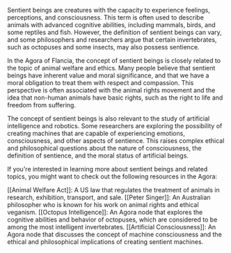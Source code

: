 Sentient beings are creatures with the capacity to experience feelings, perceptions, and consciousness. This term is often used to describe animals with advanced cognitive abilities, including mammals, birds, and some reptiles and fish. However, the definition of sentient beings can vary, and some philosophers and researchers argue that certain invertebrates, such as octopuses and some insects, may also possess sentience.

In the Agora of Flancia, the concept of sentient beings is closely related to the topic of animal welfare and ethics. Many people believe that sentient beings have inherent value and moral significance, and that we have a moral obligation to treat them with respect and compassion. This perspective is often associated with the animal rights movement and the idea that non-human animals have basic rights, such as the right to life and freedom from suffering.

The concept of sentient beings is also relevant to the study of artificial intelligence and robotics. Some researchers are exploring the possibility of creating machines that are capable of experiencing emotions, consciousness, and other aspects of sentience. This raises complex ethical and philosophical questions about the nature of consciousness, the definition of sentience, and the moral status of artificial beings.

If you're interested in learning more about sentient beings and related topics, you might want to check out the following resources in the Agora:

[[Animal Welfare Act]]: A US law that regulates the treatment of animals in research, exhibition, transport, and sale.
[[Peter Singer]]: An Australian philosopher who is known for his work on animal rights and ethical veganism.
[[Octopus Intelligence]]: An Agora node that explores the cognitive abilities and behavior of octopuses, which are considered to be among the most intelligent invertebrates.
[[Artificial Consciousness]]: An Agora node that discusses the concept of machine consciousness and the ethical and philosophical implications of creating sentient machines.